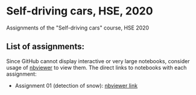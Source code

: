 # Self-driving cars, HSE, 2020

Assignments of the "Self-driving cars" course, HSE 2020

## List of assignments:

Since GitHub cannot display interactive or very large notebooks, consider usage of [nbviewer](https://nbviewer.jupyter.org/) to view them. The direct links to notebooks with each assignment:

* Assignment 01 (detection of snow): [nbviewer link](https://nbviewer.jupyter.org/github/egor-bogomolov/self-driving-cars-2020/blob/hw01/snow.ipynb)
